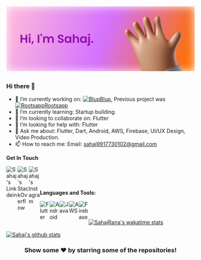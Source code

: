 # [![sahaj rana's header](https://raw.githubusercontent.com/SahajRana/SahajRana/main/sahajrana_header.png)](https://blup.in)

### Hi there 👋

- 🔭 I’m currently working on: <a href="https://blup.in" target="_blank"><img alt="Blup" width="16px" style="padding-bottom: 0px;" src="https://avatars.githubusercontent.com/u/63707209?s=60&v=4" /></a>[Blup](https://blup.in), Previous project was <a href="https://rootsapp.in" target="_blank"><img alt="Rootsapp" width="14px" src="https://avatars.githubusercontent.com/u/38361264?s=60&v=4" /></a>[Rootsapp](https://rootsapp.in)
- 🌱 I’m currently learning: Startup building.
- 👯 I’m looking to collaborate on: Flutter
- 🤔 I’m looking for help with: Flutter
- 💬 Ask me about: Flutter, Dart, Android, AWS, Firebase, UI/UX Design, Video Production.
- 📫 How to reach me: Email: sahaj9917730102@gmail.com

**Get In Touch** 

&nbsp; &nbsp; &nbsp; <a href="https://www.linkedin.com/in/sahaj-rana/">
  <img align="left" alt="Sahaj's Linkdein" width="30px" src="https://img.icons8.com/fluent/48/000000/linkedin.png" />
</a>
<a href="https://stackoverflow.com/users/5131039/sahaj-rana">
  <img align="left" alt="Sahaj's StackOverflow" width="30px" src="https://img.icons8.com/color/48/000000/stackoverflow.png" />
</a>
<a href="https://www.instagram.com/sahaj_rana/">
  <img align="left" alt="Sahaj's Instagram" width="30px" src="https://img.icons8.com/color/48/000000/instagram-new.png" />
</a>

<br/>

**Languages and Tools:**  

<a href="https://flutter.dev/" target="_blank"><img align="left" alt="Flutter" width="26px" src="https://img.icons8.com/color/48/000000/flutter.png" /></a>
<a href="https://developer.android.com/" target="_blank"><img align="left" alt="Android" width="26px" src="https://img.icons8.com/fluent/48/000000/android-os.png" /></a>
<a href="https://www.java.com/en/" target="_blank"> <img align="left" alt="Java" width="26px" src="https://img.icons8.com/color/48/000000/java-coffee-cup-logo.png"/> </a>
<a href="https://aws.amazon.com/" target="_blank"> <img align="left" alt="AWS" width="26px" src="https://img.icons8.com/color/48/000000/amazon-web-services.png"/> </a>
<a href="https://firebase.google.com/" target="_blank"> <img align="left" alt="Firebase" width="26px" src="https://img.icons8.com/color/48/000000/firebase.png"/> </a>

<br/>
<br/>

[![SahajRana's wakatime stats](https://github-readme-stats.vercel.app/api/wakatime?username=SahajRana&layout=compact)](https://github.com/anuraghazra/github-readme-stats)

<a href="https://github.com/SahajRana">
 <img align="center" src="https://github-readme-stats.vercel.app/api?username=SahajRana&count_private=true&show_icons=true&include_all_commits=true&line_height=30&title_color=3F89EE&icon_color=D59900&text_color=1E1E1E&bg_color=FDFDFD" alt="Sahaj's github stats"/>
</a>


<div align="center">

### Show some ❤️ by starring some of the repositories!

</div>
